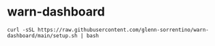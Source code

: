 # warn-dashboard

```
curl -sSL https://raw.githubusercontent.com/glenn-sorrentino/warn-dashboard/main/setup.sh | bash
```
